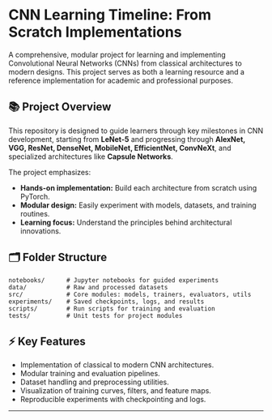 # CNN Learning Timeline: From Scratch Implementations

A comprehensive, modular project for learning and implementing Convolutional Neural Networks (CNNs) from classical architectures to modern designs. This project serves as both a learning resource and a reference implementation for academic and professional purposes.

## 📚 Project Overview

This repository is designed to guide learners through key milestones in CNN development, starting from **LeNet-5** and progressing through **AlexNet, VGG, ResNet, DenseNet, MobileNet, EfficientNet, ConvNeXt**, and specialized architectures like **Capsule Networks**.  

The project emphasizes:
- **Hands-on implementation:** Build each architecture from scratch using PyTorch.
- **Modular design:** Easily experiment with models, datasets, and training routines.
- **Learning focus:** Understand the principles behind architectural innovations.

## 🗂 Folder Structure

```text
notebooks/      # Jupyter notebooks for guided experiments
data/           # Raw and processed datasets
src/            # Core modules: models, trainers, evaluators, utils
experiments/    # Saved checkpoints, logs, and results
scripts/        # Run scripts for training and evaluation
tests/          # Unit tests for project modules
````

## ⚡ Key Features

* Implementation of classical to modern CNN architectures.
* Modular training and evaluation pipelines.
* Dataset handling and preprocessing utilities.
* Visualization of training curves, filters, and feature maps.
* Reproducible experiments with checkpointing and logs.

---